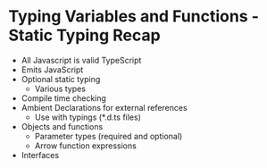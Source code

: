 # Typing Variables and Functions - Static Typing Recap

- All Javascript is valid TypeScript
- Emits JavaScript
- Optional static typing
	- Various types
- Compile time checking
- Ambient Declarations for external references
	- Use with typings (*.d.ts files)
- Objects and functions
	- Parameter types (required and optional)
	- Arrow function expressions
- Interfaces